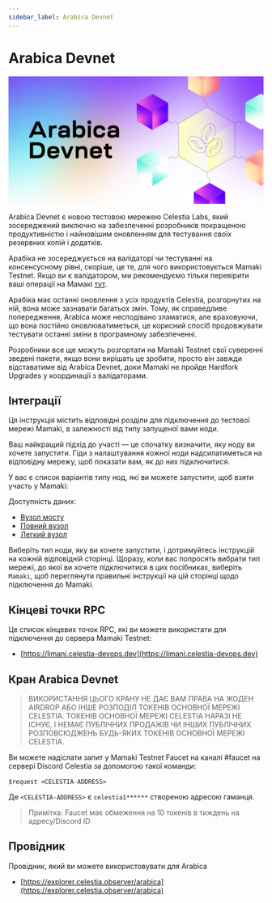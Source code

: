 ```yaml
---
sidebar_label: Arabica Devnet
---
```


# Arabica Devnet
<!-- markdownlint-disable MD013 -->

![Arabica Devnet](/img/arabica-devnet.png)

Arabica Devnet є новою тестовою мережею   Celestia Labs, який зосереджений виключно на забезпеченні розробників покращеною продуктивністю і найновішим оновленням для тестування своїх резервних копій і додатків.

Арабіка не зосереджується на валідаторі чи тестуванні на консенсусному рівні, скоріше, це те, для чого використовується Mamaki Testnet. Якщо ви є валідатором, ми рекомендуємо тільки перевірити ваші операції  на Мамакі [тут](./mamaki-testnet.md).

Арабіка має останні оновлення з усіх продуктів Celestia, розгорнутих на ній, вона може зазнавати багатьох змін. Тому, як справедливе попередження, Arabica може несподівано зламатися, але враховуючи, що вона постійно оновлюватиметься, це корисний спосіб продовжувати тестувати останні зміни в програмному забезпеченні.

Розробники все ще можуть розгортати на Mamaki Testnet свої суверенні зведені пакети, якщо вони вирішать це зробити, просто він завжди відставатиме від Arabica Devnet, доки Mamaki не пройде Hardfork Upgrades у координації з валідаторами.

## Інтеграції

Ця інструкція містить відповідні розділи для підключення до тестової мережі Mamaki, в залежності від типу запущеної вами ноди.

Ваш найкращий підхід до участі — це спочатку визначити, яку ноду ви хочете запустити. Гіди  з налаштування  кожної ноди надсилатиметься  на відповідну мережу, щоб показати вам, як до них підключитися.

У вас є список варіантів типу нод, які ви можете запустити, щоб взяти участь у Mamaki:

Доступність даних:

* [Вузол мосту](./bridge-node.md)
* [Повний вузол ](./full-storage-node.md)
* [Легкий вузол](./light-node.md)

Виберіть тип ноди, яку ви хочете запустити, і дотримуйтесь інструкцій на кожній відповідній сторінці. Щоразу, коли вас попросять вибрати тип мережі, до якої ви хочете підключитися в цих посібниках, виберіть `Mamaki`, щоб переглянути правильні інструкції на цій сторінці щодо підключення до Mamaki.

## Кінцеві точки RPC

Це список кінцевих точок RPC, які ви можете використати для підключення до сервера Mamaki Testnet:

* [https://limani.celestia-devops.dev](https://limani.celestia-devops.dev)

## Кран Arabica Devnet

> ВИКОРИСТАННЯ ЦЬОГО КРАНУ НЕ ДАЄ ВАМ ПРАВА НА ЖОДЕН AIRDROP АБО ІНШЕ РОЗПОДІЛ ТОКЕНІВ ОСНОВНОЇ МЕРЕЖІ CELESTIA. ТОКЕНІВ ОСНОВНОЇ МЕРЕЖІ CELESTIA НАРАЗІ НЕ ІСНУЄ, І НЕМАЄ ПУБЛІЧНИХ ПРОДАЖІВ ЧИ ІНШИХ ПУБЛІЧНИХ РОЗПОВСЮДЖЕНЬ БУДЬ-ЯКИХ ТОКЕНІВ ОСНОВНОЇ МЕРЕЖІ CELESTIA.

Ви можете надіслати запит у Mamaki Testnet Faucet на каналі #faucet на сервері Discord Celestia за допомогою такої команди:

```text
$request <CELESTIA-ADDRESS>
```

Де `<CELESTIA-ADDRESS>` є `celestia1******` створеною адресою гаманця.

> Примітка: Faucet має обмеження на 10 токенів в тиждень на адресу/Discord ID

## Провідник

Провідник, який ви можете використовувати для Arabica

* [https://explorer.celestia.observer/arabica](https://explorer.celestia.observer/arabica)
